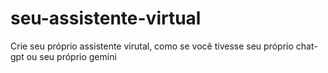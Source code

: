 # seu-assistente-virtual
Crie seu próprio assistente virutal, como se você tivesse seu próprio chat-gpt ou seu próprio gemini
